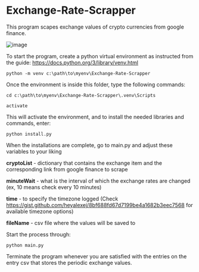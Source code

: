 ﻿# Exchange-Rate-Scrapper

This program scapes exchange values of crypto currencies from google finance. 

![image](https://github.com/user-attachments/assets/b65fd59a-88bc-43c8-9635-84733eaada69)

To start the program, create a python virtual environment as instructed from the guide: https://docs.python.org/3/library/venv.html

```
python -m venv c:\path\to\myenv\Exchange-Rate-Scrapper
```

Once the environment is inside this folder, type the following commands:

```
cd c:\path\to\myenv\Exchange-Rate-Scrapper\.venv\Scripts

activate
```

This will activate the environment, and to install the needed libraries and commands, enter: 

```
python install.py
```

When the installations are complete, go to main.py and adjust these variables to your liking 

**cryptoList** - dictionary that contains the exchange item and the corresponding link from google finance to scrape

**minuteWait** - what is the interval of which the exchange rates are changed (ex, 10 means check every 10 minutes)

**time** - to specify the timezone logged (Check https://gist.github.com/heyalexej/8bf688fd67d7199be4a1682b3eec7568 for available timezone options)

**fileName** - csv file where the values will be saved to

Start the process through: 

```
python main.py
```
Terminate the program whenever you are satisfied with the entries on the entry csv that stores the periodic exchange values. 
